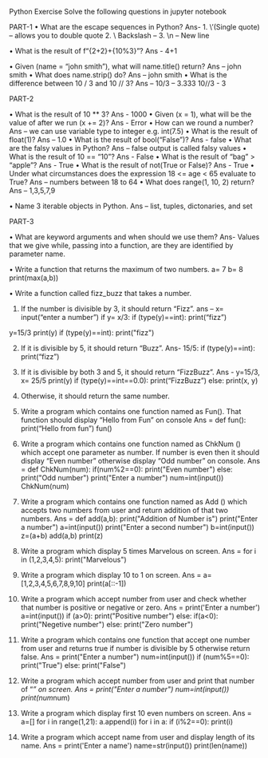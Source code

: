 Python Exercise
Solve the following questions in jupyter notebook

PART-1
•	What are the escape sequences in Python?
Ans- 1.  \’(Single quote) – allows you to double quote
         2. \\ Backslash – 
         3. \n – New line

•	What is the result of f“{2+2}+{10%3}”?
Ans - 4+1

•	Given (name = “john smith”), what will name.title() return?
Ans – john smith
•	What does name.strip() do?
Ans – john smith
•	What is the difference between 10 / 3 and 10 // 3?
Ans – 10/3 – 3.333
           10//3 - 3


PART-2

•	What is the result of 10 ** 3?
Ans - 1000
•	Given (x = 1), what will be the value of after we run (x += 2)?
Ans - Error
•	How can we round a number?
Ans – we can use variable type to integer 
e.g. int(7.5)
•	What is the result of float(1)?
Ans – 1.0
•	What is the result of bool(“False”)?
Ans - false
•	What are the falsy values in Python?
Ans – false output is called falsy values
•	What is the result of 10 == “10”?
Ans - False
•	What is the result of “bag” > “apple”?
Ans - True
•	What is the result of not(True or False)?
Ans - True
•	Under what circumstances does the expression 18 <= age < 65 evaluate to True?
Ans – numbers between 18 to 64
•	What does range(1, 10, 2) return?
Ans – 1,3,5,7,9

•	Name 3 iterable objects in Python.
Ans – list, tuples, dictonaries, and set

PART-3

•	What are keyword arguments and when should we use them?
Ans- Values that we give while, passing into a function, are they are identified by parameter name.

•	Write a function that returns the maximum of two numbers.
a= 7
b= 8
print(max(a,b))


•	Write a function called fizz_buzz that takes a number.
1.	If the number is divisible by 3, it should return “Fizz”.
ans – x= input(“enter a number”)
if y= x/3:
    if (type(y)==int):
    print(“fizz”)

y=15/3
print(y)
if (type(y)==int):
    print("fizz")

2.	If it is divisible by 5, it should return “Buzz”.
Ans- 15/5:
    if (type(y)==int):
    print(“fizz”)

3.	If it is divisible by both 3 and 5, it should return “FizzBuzz”.
Ans - y=15/3, x= 25/5
print(y)
if (type(y)==int==0.0):
   print(“FizzBuzz”)
else:
   print(x, y) 

4.	Otherwise, it should return the same number.




1.	Write a program which contains one function named as Fun(). That function should display “Hello from Fun” on console
Ans = def fun():
                 print(“Hello from fun”)
	fun()


2.	Write a program which contains one function named as ChkNum () which accept one
 parameter as number. If number is even then it should display “Even number” otherwise display “Odd number” on console.
Ans = def ChkNum(num):
    if(num%2==0):
        print("Even number")
    else:
        print("Odd number")
print("Enter a number")
num=int(input())
ChkNum(num)

3.	Write a program which contains one function named as Add () which accepts two numbers from user and return addition of that two numbers.
Ans = def add(a,b):
    print("Addition of Number is")
print("Enter a number")
a=int(input())
print("Enter a second number")
b=int(input())
z=(a+b)
add(a,b)
print(z)

4.	Write a program which display 5 times Marvelous on screen.
Ans = for i in (1,2,3,4,5):
               print("Marvelous")

5.	Write a program which display 10 to 1 on screen.
Ans = a=[1,2,3,4,5,6,7,8,9,10]
print(a[::-1])

6.	Write a program which accept number from user and check whether that number is positive or negative or zero.
Ans = print('Enter a number')
a=int(input())
if (a>0):
    print("Positive number")
else:
    if(a<0):
        print("Negetive number")
    else:
        print("Zero number")

7.	Write a program which contains one function that accept one number from user and returns true if number is divisible by 5 otherwise return false.
Ans = print("Enter a number")
num=int(input())
if (num%5==0):
    print("True")
else:
    print("False")

8.	Write a program which accept number from user and print that number of “*” on screen.
Ans = print("Enter a number")
num=int(input())
print(num*num)

9.	Write a program which display first 10 even numbers on screen.
Ans = a=[]
for i in range(1,21):
    a.append(i)
for i in a:
    if (i%2==0):
        print(i)

10.	Write a program which accept name from user and display length of its name.
Ans = print('Enter a name')
name=str(input())
print(len(name))
